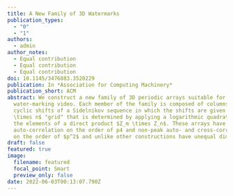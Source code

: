 ```yaml
---
title: A New Family of 3D Watermarks
publication_types:
  - "0"
  - "1"
authors:
  - admin
author_notes:
  - Equal contribution
  - Equal contribution
  - Equal contribution
doi: 10.1145/3476883.3520229
publication: In *Association for Computing Machinery*
publication_short: ACM
abstract: We construct a new family of 3D periodic arrays suitable for
  water-marking video. Each member of the family is composed of columns of
  cyclic shifts of a Sidelnikov sequence in which the shifts are given by an $m
  \times n$ "grid" that is determined by applying a logarithmic quadratic map to
  the elements of a direct product $Z_m \times Z_n$. These arrays have peak
  auto-correlation on the order of p4 and non-peak auto- and cross-correlation
  on the order of $p^2$ and unlike other constructions have unequal dimensions.
draft: false
featured: true
image:
  filename: featured
  focal_point: Smart
  preview_only: false
date: 2022-06-03T00:13:07.790Z
---
```

